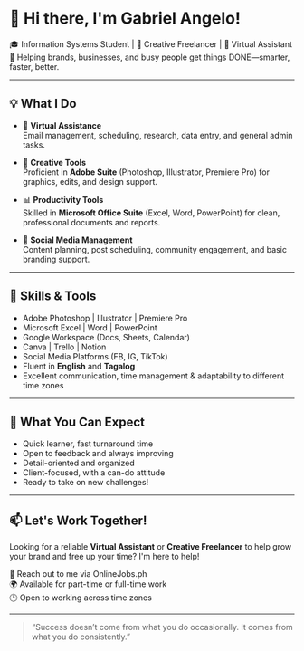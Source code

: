# 👋 Hi there, I'm Gabriel Angelo!

🎓 Information Systems Student | 🎨 Creative Freelancer | 💼 Virtual Assistant  
🌟 Helping brands, businesses, and busy people get things DONE—smarter, faster, better.

---

## 💡 What I Do

- 🔧 **Virtual Assistance**  
  Email management, scheduling, research, data entry, and general admin tasks.

- 🎨 **Creative Tools**  
  Proficient in **Adobe Suite** (Photoshop, Illustrator, Premiere Pro) for graphics, edits, and design support.

- 📊 **Productivity Tools**  
  Skilled in **Microsoft Office Suite** (Excel, Word, PowerPoint) for clean, professional documents and reports.

- 📱 **Social Media Management**  
  Content planning, post scheduling, community engagement, and basic branding support.

---

## 🧠 Skills & Tools

- Adobe Photoshop | Illustrator | Premiere Pro  
- Microsoft Excel | Word | PowerPoint  
- Google Workspace (Docs, Sheets, Calendar)  
- Canva | Trello | Notion  
- Social Media Platforms (FB, IG, TikTok)  
- Fluent in **English** and **Tagalog**  
- Excellent communication, time management & adaptability to different time zones

---

## 🚀 What You Can Expect

- Quick learner, fast turnaround time  
- Open to feedback and always improving  
- Detail-oriented and organized  
- Client-focused, with a can-do attitude  
- Ready to take on new challenges!

---

## 📫 Let's Work Together!

Looking for a reliable **Virtual Assistant** or **Creative Freelancer** to help grow your brand and free up your time? I'm here to help!

📧 Reach out to me via OnlineJobs.ph  
🌍 Available for part-time or full-time work  
🕒 Open to working across time zones

---

> “Success doesn’t come from what you do occasionally. It comes from what you do consistently.”
